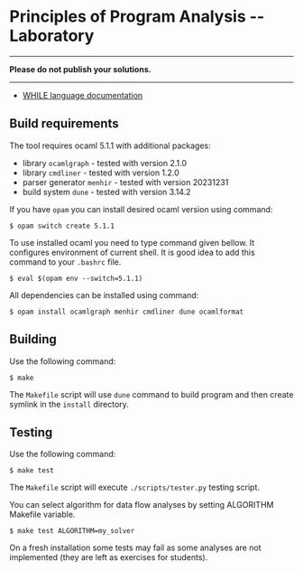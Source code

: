 Principles of Program Analysis -- Laboratory
============================================


-----

**Please do not publish your solutions.**

-----


* [WHILE language documentation](doc/while.md)


Build requirements
------------------

The tool requires ocaml 5.1.1 with additional packages:

* library `ocamlgraph` - tested with version 2.1.0
* library `cmdliner` - tested with version 1.2.0
* parser generator `menhir` - tested with version 20231231
* build system `dune` - tested with version 3.14.2

If you have `opam`  you can install desired ocaml version using command:

```
$ opam switch create 5.1.1
```

To use installed ocaml you need to type command given bellow. It configures
environment of current shell. It is good idea to add this command
to your `.bashrc` file.
```
$ eval $(opam env --switch=5.1.1) 
```

All dependencies can be installed using command:

```
$ opam install ocamlgraph menhir cmdliner dune ocamlformat
```


Building
--------

Use the following command:

```
$ make
```

The `Makefile` script will use `dune` command to build program and then create
symlink in the `install` directory.


Testing
-------

Use the following command:

```
$ make test
```

The `Makefile` script will execute `./scripts/tester.py` testing script.

You can select algorithm for data flow analyses by setting ALGORITHM Makefile variable.


```
$ make test ALGORITHM=my_solver
```

On a fresh installation some tests may fail as some analyses are not
implemented (they are left as exercises for students).
